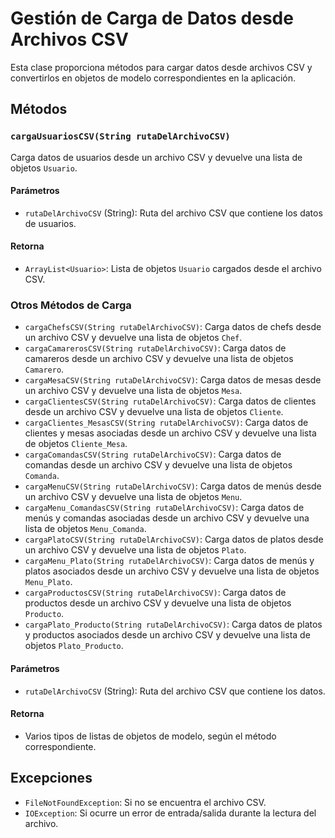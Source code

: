 # Gestión de Carga de Datos desde Archivos CSV

Esta clase proporciona métodos para cargar datos desde archivos CSV y convertirlos en objetos de modelo correspondientes en la aplicación.

## Métodos

### `cargaUsuariosCSV(String rutaDelArchivoCSV)`

Carga datos de usuarios desde un archivo CSV y devuelve una lista de objetos `Usuario`.

#### Parámetros
- `rutaDelArchivoCSV` (String): Ruta del archivo CSV que contiene los datos de usuarios.

#### Retorna
- `ArrayList<Usuario>`: Lista de objetos `Usuario` cargados desde el archivo CSV.

### Otros Métodos de Carga
- `cargaChefsCSV(String rutaDelArchivoCSV)`: Carga datos de chefs desde un archivo CSV y devuelve una lista de objetos `Chef`.
- `cargaCamarerosCSV(String rutaDelArchivoCSV)`: Carga datos de camareros desde un archivo CSV y devuelve una lista de objetos `Camarero`.
- `cargaMesaCSV(String rutaDelArchivoCSV)`: Carga datos de mesas desde un archivo CSV y devuelve una lista de objetos `Mesa`.
- `cargaClientesCSV(String rutaDelArchivoCSV)`: Carga datos de clientes desde un archivo CSV y devuelve una lista de objetos `Cliente`.
- `cargaClientes_MesasCSV(String rutaDelArchivoCSV)`: Carga datos de clientes y mesas asociadas desde un archivo CSV y devuelve una lista de objetos `Cliente_Mesa`.
- `cargaComandasCSV(String rutaDelArchivoCSV)`: Carga datos de comandas desde un archivo CSV y devuelve una lista de objetos `Comanda`.
- `cargaMenuCSV(String rutaDelArchivoCSV)`: Carga datos de menús desde un archivo CSV y devuelve una lista de objetos `Menu`.
- `cargaMenu_ComandasCSV(String rutaDelArchivoCSV)`: Carga datos de menús y comandas asociadas desde un archivo CSV y devuelve una lista de objetos `Menu_Comanda`.
- `cargaPlatoCSV(String rutaDelArchivoCSV)`: Carga datos de platos desde un archivo CSV y devuelve una lista de objetos `Plato`.
- `cargaMenu_Plato(String rutaDelArchivoCSV)`: Carga datos de menús y platos asociados desde un archivo CSV y devuelve una lista de objetos `Menu_Plato`.
- `cargaProductosCSV(String rutaDelArchivoCSV)`: Carga datos de productos desde un archivo CSV y devuelve una lista de objetos `Producto`.
- `cargaPlato_Producto(String rutaDelArchivoCSV)`: Carga datos de platos y productos asociados desde un archivo CSV y devuelve una lista de objetos `Plato_Producto`.

#### Parámetros
- `rutaDelArchivoCSV` (String): Ruta del archivo CSV que contiene los datos.

#### Retorna
- Varios tipos de listas de objetos de modelo, según el método correspondiente.

## Excepciones
- `FileNotFoundException`: Si no se encuentra el archivo CSV.
- `IOException`: Si ocurre un error de entrada/salida durante la lectura del archivo.

